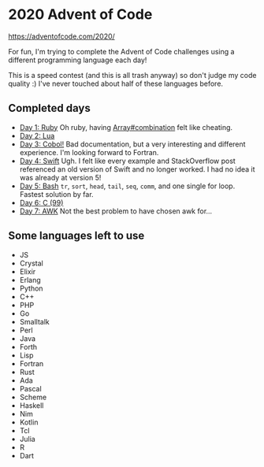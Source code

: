 # 2020 Advent of Code

https://adventofcode.com/2020/

For fun, I'm trying to complete the Advent of Code challenges using a different programming language each day!

This is a speed contest (and this is all trash anyway) so don't judge my code quality :)
I've never touched about half of these languages before.

## Completed days

- [Day 1: Ruby](1/1.rb)
  Oh ruby, having [Array#combination](https://ruby-doc.org/core-2.7.2/Array.html#method-i-combination) felt like cheating.
- [Day 2: Lua](2/2.lua)
- [Day 3: Cobol!](3/3.cbl)
  Bad documentation, but a very interesting and different experience. I'm looking forward to Fortran.
- [Day 4: Swift](4/4.swift)
  Ugh. I felt like every example and StackOverflow post referenced an old version of Swift and no longer worked. I had no idea it was already at version 5!
- [Day 5: Bash](5/5.sh)
  `tr`, `sort`, `head`, `tail`, `seq`, `comm`, and one single for loop. Fastest solution by far.
- [Day 6: C (99)](6/6.c)
- [Day 7: AWK](7/7.awk)
  Not the best problem to have chosen awk for...

## Some languages left to use

- JS
- Crystal
- Elixir
- Erlang
- Python
- C++
- PHP
- Go
- Smalltalk
- Perl
- Java
- Forth
- Lisp
- Fortran
- Rust
- Ada
- Pascal
- Scheme
- Haskell
- Nim
- Kotlin
- Tcl
- Julia
- R
- Dart
